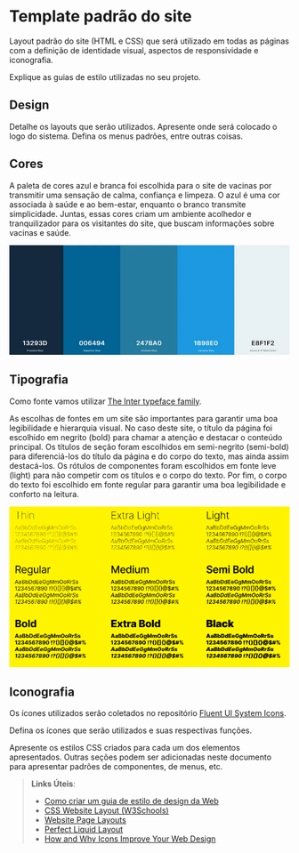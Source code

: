 # Template padrão do site

Layout padrão do site (HTML e CSS) que será utilizado em todas as páginas com a definição de identidade visual, aspectos de responsividade e iconografia.

Explique as guias de estilo utilizadas no seu projeto.

## Design

Detalhe os layouts que serão utilizados. Apresente onde será colocado o logo do sistema. Defina os menus padrões, entre outras coisas.


## Cores

A paleta de cores azul e branca foi escolhida para o site de vacinas por transmitir uma sensação de calma, confiança e limpeza. O azul é uma cor associada à saúde e ao bem-estar, enquanto o branco transmite simplicidade. Juntas, essas cores criam um ambiente acolhedor e tranquilizador para os visitantes do site, que buscam informações sobre vacinas e saúde.

![Paleta](img/paleta-cores.png)

## Tipografia

Como fonte vamos utilizar [The Inter typeface family](https://rsms.me/inter/).

As escolhas de fontes em um site são importantes para garantir uma boa legibilidade e hierarquia visual. No caso deste site, o título da página foi escolhido em negrito (bold) para chamar a atenção e destacar o conteúdo principal. Os títulos de seção foram escolhidos em semi-negrito (semi-bold) para diferenciá-los do título da página e do corpo do texto, mas ainda assim destacá-los. Os rótulos de componentes foram escolhidos em fonte leve (light) para não competir com os títulos e o corpo do texto. Por fim, o corpo do texto foi escolhido em fonte regular para garantir uma boa legibilidade e conforto na leitura.

![Tipografia](img/tipografia.png)

## Iconografia

Os ícones utilizados serão coletados no repositório [Fluent UI System Icons](https://github.com/microsoft/fluentui-system-icons).

Defina os ícones que serão utilizados e suas respectivas funções.

Apresente os estilos CSS criados para cada um dos elementos apresentados.
Outras seções podem ser adicionadas neste documento para apresentar padrões de componentes, de menus, etc.


> **Links Úteis**:
>
> -  [Como criar um guia de estilo de design da Web](https://edrodrigues.com.br/blog/como-criar-um-guia-de-estilo-de-design-da-web/#)
> - [CSS Website Layout (W3Schools)](https://www.w3schools.com/css/css_website_layout.asp)
> - [Website Page Layouts](http://www.cellbiol.com/bioinformatics_web_development/chapter-3-your-first-web-page-learning-html-and-css/website-page-layouts/)
> - [Perfect Liquid Layout](https://matthewjamestaylor.com/perfect-liquid-layouts)
> - [How and Why Icons Improve Your Web Design](https://usabilla.com/blog/how-and-why-icons-improve-you-web-design/)